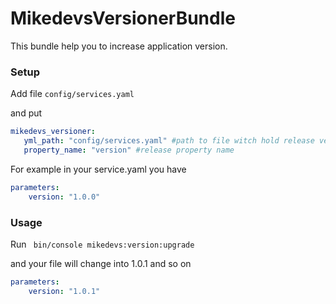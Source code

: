 MikedevsVersionerBundle
================

This bundle help you to increase application version.

### Setup
Add file ```config/services.yaml```

and put 

```yaml
mikedevs_versioner:
   yml_path: "config/services.yaml" #path to file witch hold release version
   property_name: "version" #release property name
```

For example in your service.yaml you have

```yaml
parameters:
    version: "1.0.0"
```

### Usage
Run 
``` bin/console mikedevs:version:upgrade```

and your file will change into 1.0.1 and so on

```yaml
parameters:
    version: "1.0.1"
```

